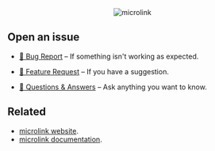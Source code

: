 <div align="center">
  <img src="https://cdn.microlink.io/logo/banner.png" alt="microlink">
</div>

## Open an issue

- [🐛 Bug Report](https://github.com/microlinkhq/support/issues/new?template=Bug_report.md) – If something isn't working as expected.

- [🚀 Feature Request](https://github.com/microlinkhq/support/issues/new?template=Feature_request.md) – If you have a suggestion.

- [🤔 Questions & Answers](https://github.com/microlinkhq/support/issues/new?template=Question_answer.md) – Ask anything you want to know.

## Related

- [microlink website](https://microlink.io).
- [microlink documentation](https://docs.microlink.io).
